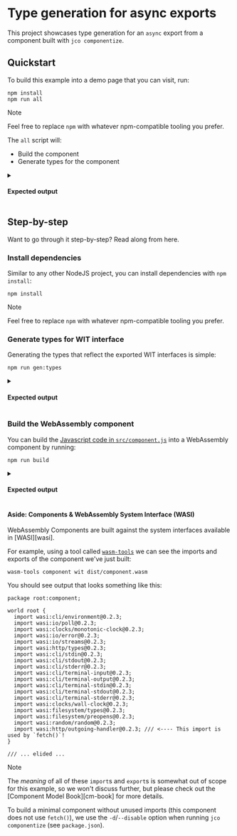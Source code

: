 # Type generation for async exports

This project showcases type generation for an `async` export from a component built with `jco componentize`.

## Quickstart

To build this example into a demo page that you can visit, run:

```console
npm install
npm run all
```
> [!NOTE]
> Feel free to replace `npm` with whatever npm-compatible tooling you prefer.

The `all` script will:

- Build the component
- Generate types for the component

<details>
<summary><h4>Expected output</h4></summary>

```console
> typegen-async-export@0.1.0 all
> npm run build && npm run run:wasmtime


> typegen-async-export@0.1.0 build
> npm run gen:types && npm run build:ts && npm run build:component


> typegen-async-export@0.1.0 gen:types
> jco guest-types -o generated/types --async-mode=jspi --async-exports=jco-examples:typegen-async-export/example#slow-double wit


  Generated Guest Typescript Definition Files (.d.ts):

 - generated/types/interfaces/jco-examples-typegen-async-export-example.d.ts  0.12 KiB
 - generated/types/wit.d.ts                                                   0.27 KiB


> typegen-async-export@0.1.0 build:ts
> rollup -c rollup.config.mjs


src/component.ts → dist/component.js...
created dist/component.js in 1.1s

> typegen-async-export@0.1.0 build:component
> jco componentize -w wit -o dist/component.wasm dist/component.js

OK Successfully written dist/component.wasm.

> typegen-async-export@0.1.0 run:wasmtime
> wasmtime run -Scli,http --invoke 'slow-double(1024)' dist/component.wasm

2048

```

</details>

## Step-by-step

Want to go through it step-by-step? Read along from here.

### Install dependencies

Similar to any other NodeJS project, you can install dependencies with `npm install`:

```console
npm install
```

> [!NOTE]
> Feel free to replace `npm` with whatever npm-compatible tooling you prefer.

### Generate types for WIT interface

Generating the types that reflect the exported WIT interfaces is simple:

```console
npm run gen:types
```

<details>
<summary><h4>Expected output</h4></summary>

You should see output like the following:

```
> typegen-async-export@0.1.0 gen:types
> jco guest-types -o generated/types --async-mode=jspi --async-exports=jco-examples:typegen-async-export/example#slow-double wit


  Generated Guest Typescript Definition Files (.d.ts):

 - generated/types/interfaces/jco-examples-typegen-async-export-example.d.ts  0.12 KiB
 - generated/types/wit.d.ts                                                   0.27 KiB

```

</details>

### Build the WebAssembly component

You can build the [Javascript code in `src/component.js`](./src/component.js) into a WebAssembly component by running:

```console
npm run build
```

<details>
<summary><h4>Expected output</h4></summary>

You should see output like the following:

```console
> typegen-async-export@0.1.0 build
> npm run gen:types && npm run build:ts && npm run build:component


> typegen-async-export@0.1.0 gen:types
> jco guest-types -o generated/types --async-mode=jspi --async-exports=jco-examples:typegen-async-export/example#slow-double wit


  Generated Guest Typescript Definition Files (.d.ts):

 - generated/types/interfaces/jco-examples-typegen-async-export-example.d.ts  0.12 KiB
 - generated/types/wit.d.ts                                                   0.27 KiB


> typegen-async-export@0.1.0 build:ts
> rollup -c rollup.config.mjs


src/component.ts → dist/component.js...
created dist/component.js in 1.2s

> typegen-async-export@0.1.0 build:component
> jco componentize -w wit -o dist/component.wasm dist/component.js

OK Successfully written dist/component.wasm.
```

</details>

#### Aside: Components & WebAssembly System Interface (WASI)

WebAssembly Components are built against the system interfaces available in [WASI][wasi].

For example, using a tool called [`wasm-tools`][wasm-tools] we can see the imports and exports
of the component we've just built:

```
wasm-tools component wit dist/component.wasm
```

You should see output that looks something like this:

```wit
package root:component;

world root {
  import wasi:cli/environment@0.2.3;
  import wasi:io/poll@0.2.3;
  import wasi:clocks/monotonic-clock@0.2.3;
  import wasi:io/error@0.2.3;
  import wasi:io/streams@0.2.3;
  import wasi:http/types@0.2.3;
  import wasi:cli/stdin@0.2.3;
  import wasi:cli/stdout@0.2.3;
  import wasi:cli/stderr@0.2.3;
  import wasi:cli/terminal-input@0.2.3;
  import wasi:cli/terminal-output@0.2.3;
  import wasi:cli/terminal-stdin@0.2.3;
  import wasi:cli/terminal-stdout@0.2.3;
  import wasi:cli/terminal-stderr@0.2.3;
  import wasi:clocks/wall-clock@0.2.3;
  import wasi:filesystem/types@0.2.3;
  import wasi:filesystem/preopens@0.2.3;
  import wasi:random/random@0.2.3;
  import wasi:http/outgoing-handler@0.2.3; /// <---- This import is used by `fetch()`!
}

/// ... elided ...
```

> [!NOTE]
> The *meaning* of all of these `import`s and `export`s is somewhat out of scope for this example, so we won't discuss
> further, but please check out the [Component Model Book][cm-book] for more details.

To build a minimal component without unused imports (this component does not use `fetch()`), we use the `-d`/`--disable`
option when running `jco componentize` (see `package.json`).

[wasm-tools]: https://github.com/bytecodealliance/wasm-tools
